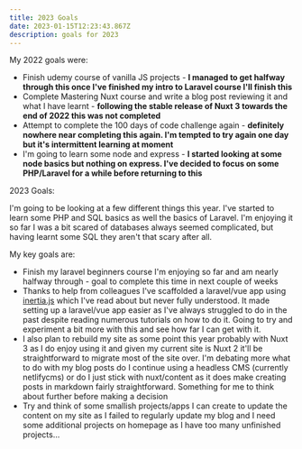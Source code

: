 ```yaml
---
title: 2023 Goals
date: 2023-01-15T12:23:43.867Z
description: goals for 2023
---
```

M﻿y 2022 goals were:

* Finish udemy course of vanilla JS projects - **I managed to get halfway through this once I've finished my intro to Laravel course I'll finish this**
* Complete Mastering Nuxt course and write a blog post reviewing it and what I have learnt - **following the stable release of Nuxt 3 towards the end of 2022 this was not completed**
* Attempt to complete the 100 days of code challenge again - **definitely nowhere near completing this again. I'm tempted to try again one day but it's intermittent learning at moment**
* I'm going to learn some node and express - **I started looking at some node basics but nothing on express. I've decided to focus on some PHP/Laravel for a while before returning to this**

2﻿023 Goals:

I﻿'m going to be looking at a few different things this year. I've started to learn some PHP and SQL basics as well the basics of Laravel. I'm enjoying it so far I was a bit scared of databases always seemed complicated, but having learnt some SQL they aren't that scary after all. 

M﻿y key goals are:

* Finish my laravel beginners course I'm enjoying so far and am nearly halfway through - goal to complete this time in next couple of weeks
* Thanks to help from colleagues I've scaffolded a laravel/vue app using [inertia.js](https://inertiajs.com/) which I've read about but never fully understood. It made setting up a laravel/vue app easier as I've always struggled to do in the past despite reading numerous tutorials on how to do it. Going to try and experiment a bit more with this and see how far I can get with it.
* I﻿ also plan to rebuild my site as some point this year probably with Nuxt 3 as I do enjoy using it and given my current site is Nuxt 2 it'll be straightforward to migrate most of the site over. I'm debating more what to do with my blog posts do I continue using a headless CMS (currently netlifycms) or do I just stick with nuxt/content as it does make creating posts in markdown fairly straightforward. Something for me to think about further before making a decision
* T﻿ry and think of some smallish projects/apps I can create to update the content on my site as I failed to regularly update my blog and I need some additional projects on homepage as I have too many unfinished projects...